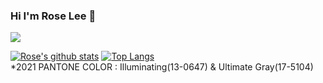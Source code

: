 ### Hi I'm Rose Lee 👋

<!--
**Rose4tune/rose4tune** is a ✨ _special_ ✨ repository because its `README.md` (this file) appears on your GitHub profile.

Here are some ideas to get you started:

- 🔭 I’m currently working on ...
- 🌱 I’m currently learning ...
- 👯 I’m looking to collaborate on ...
- 🤔 I’m looking for help with ...
- 💬 Ask me about ...
- 📫 How to reach me: ...
- 😄 Pronouns: ...
- ⚡ Fun fact: ...
- 
90,fdf7c3,F5DF4D,F5DF4D
939597
434547
-->

<!--[![Hits](https://hits.seeyoufarm.com/api/count/incr/badge.svg?url=https://github.com/Rose4tune&count_bg=%23FDF7C3&title_bg=%23F8E00E&icon=apachecloudstack.svg&icon_color=%23434547&title=hits&edge_flat=false)](https://hits.seeyoufarm.com)-->
<a href="https://github.com/Rose4tune"><img src="https://hits.seeyoufarm.com/api/count/incr/badge.svg?url=https://github.com/Rose4tune&count_bg=%23F5DF4D&title_bg=%23F5DF4D&icon=apachecloudstack.svg&icon_color=%23434547&title=hits&edge_flat=false"/></a>

[![Rose's github stats](https://github-readme-stats.vercel.app/api?username=Rose&count_private=true&custom_title=Rose's_Stats&bg_color=90,fdf7c3,F5DF4D,F5DF4D&title_color=434547&text_color=ffffff&show_icons=true&icon_color=ffffff)](https://github.com/anuraghazra/github-readme-stats)
[![Top Langs](https://github-readme-stats.vercel.app/api/top-langs/?username=Rose&layout=compact&bg_color=90,fdf7c3,F5DF4D&title_color=434547&text_color=#939597)](https://github.com/anuraghazra/github-readme-stats)    
*2021 PANTONE COLOR : Illuminating(13-0647) & Ultimate Gray(17-5104)
